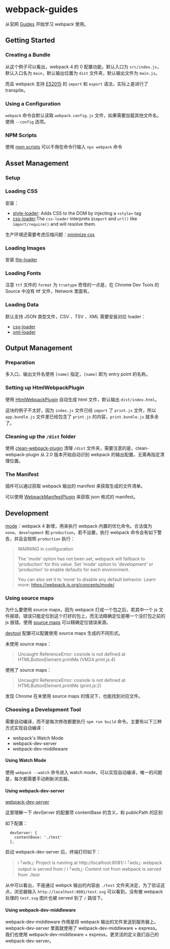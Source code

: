 # webpack-guides

从官网 [Guides](https://webpack.js.org/guides) 开始学习 webpack 使用。

## Getting Started

### Creating a Bundle

从这个例子可以看出，webpack 4 的 0 配置功能，默认入口为 `src/index.js`，默认入口名为  `main`，默认输出位置为 `dist` 文件夹，默认输出文件为 `main.js`。

而且 webpack 支持 [ES2015](https://babeljs.io/docs/en/learn/) 的 `import` 和 `export` 语法，实际上是进行了 transpile。

### Using a Configuration

`webpack` 命令会默认读取 `webpack.config.js` 文件，如果需要加载其他文件名，使用 `--config` 选项。

### NPM Scripts

使用 [npm scripts](https://docs.npmjs.com/misc/scripts) 可以不用在命令行输入 `npx webpack` 命令


## Asset Management

### Setup

### Loading CSS

安装：
- [style-loader](https://webpack.js.org/loaders/style-loader/): Adds CSS to the DOM by injecting a `<style>` tag
- [css-loader](https://webpack.js.org/loaders/css-loader/):The `css-loader` interprets `@import` and `url()` like `import/require()` and will resolve them.

生产环境还需要考虑压缩问题：[minimize css](https://webpack.js.org/guides/asset-management/)

### Loading Images

安装 [file-loader](https://webpack.js.org/loaders/file-loader/)

### Loading Fonts

注意 `ttf` 文件的 `format` 为 `truetype`
奇怪的一点是，在 Chrome Dev Tools 的 Source 中没有 ttf 文件，Network 里面有。

### Loading Data

默认支持 JSON 类型文件，CSV 、TSV 、XML 需要安装对应 loader：

- [csv-loader](https://github.com/theplatapi/csv-loader) 
- [xml-loader](https://github.com/gisikw/xml-loader)

## Output Management

### Preparation

多入口，输出文件名使用 `[name]` 指定，`[name]` 即为 entry point 的名称。

### Setting up HtmlWebpackPlugin

使用 [HtmlWebpackPlugin](https://webpack.js.org/plugins/html-webpack-plugin/) 自动生成 html 文件，默认输出 `dist/index.html`。

这块的例子不太好，因为 `index.js` 文件已经 `import` 了 `print.js` 文件，所以 `app.bundle.js` 文件里已经包含了 `print.js` 的内容，`print.bundle.js` 就多余了。


### Cleaning up the `/dist` folder

使用 [clean-webpack-plugin](https://www.npmjs.com/package/clean-webpack-plugin) 清理 `/dist` 文件夹，需要注意的是，clean-webpack-plugin 从 2.0 版本开始自动识别 webpack 的输出配置，无需再指定清理位置。

### The Manifest

插件可以通过获取 webpack 输出的 manifest 来获取生成的文件清单。

可以使用 [WebpackManifestPlugin](https://github.com/danethurber/webpack-manifest-plugin) 来获取 json 格式的 manifest。

## Development

[mode](https://webpack.js.org/concepts/mode/)：webpack 4 新增，用来执行 webpack 内置的优化命令。合法值为 `none`、`development` 和 `production`，若不设置，执行 webpack 命令会有如下警告，并且会按照 `production` 执行：
> WARNING in configuration
>
> The 'mode' option has not been set, webpack will fallback to 'production' for this value. Set 'mode' option to 'development' or 'production' to enable defaults for each environment.
> 
>You can also set it to 'none' to disable any default behavior. Learn more: https://webpack.js.org/concepts/mode/

### Using source maps

为什么要使用 source maps，因为 webpack 打成一个包之后，若其中一个 js 文件报错，错误只能定位到这个打好的包上，而无法精确定位是哪一个没打包之前的 js 报错。使用 [source maps](https://blog.teamtreehouse.com/introduction-source-maps) 可以精确定位错误来源。

[devtool](https://webpack.js.org/configuration/devtool/) 配置可以配置使用 source maps 生成的不同形式。

未使用 source maps：
> Uncaught ReferenceError: cosnole is not defined
>    at HTMLButtonElement.printMe (VM24 print.js:4)

使用了 source maps：
> Uncaught ReferenceError: cosnole is not defined
>    at HTMLButtonElement.printMe (print.js:2)

发现 Chrome 在未使用 source maps 的情况下，也能找到对应文件。

### Choosing a Development Tool

需要自动编译，而不是每次修改都要执行 `npm run build` 命令。主要有以下三种方式实现自动编译：
- webpack's Watch Mode
- webpack-dev-server
- webpack-dev-middleware

#### Using Watch Mode

使用 `webpack --watch` 命令进入 watch mode，可以实现自动编译，唯一的问题是，每次都需要手动刷新浏览器。

#### Using webpack-dev-server

[webpack-dev-server](https://github.com/webpack/webpack-dev-server)

这里理解一下 devServer 的配置项 contentBase 的含义，和 publicPath 的区别

如下配置：

```
  devServer: {
    contentBase: './test'
  },
```

启动 webpack-dev-server 后，终端打印如下：

> ℹ ｢wds｣: Project is running at http://localhost:8081/
> ℹ ｢wds｣: webpack output is served from /
> ℹ ｢wds｣: Content not from webpack is served from ./test

从中可以看出，不是通过 webpck 输出的内容由 `./test` 文件夹决定，为了验证这点，浏览器输入 `http://localhost:8081/test.svg` 可以看到，没有被 webpack 处理的 `test.svg` 图片也被 served 到了 `/` 路径下。

#### Using webpack-dev-middleware

webpack-dev-middleware 作用是将 webpack 输出的文件发送到服务器上。webpack-dev-server 里面就使用了 webpack-dev-middleware + express。
我们也使用 webpack-dev-middleware + express，更灵活的定义我们自己的 webpack-dev-server。

